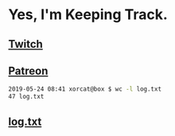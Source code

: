 # Yes, I'm Keeping Track.

## [Twitch](https://twitch.tv/ojreeves)
## [Patreon](https://patreon.com/ojreeves)

```bash
2019-05-24 08:41 xorcat@box $ wc -l log.txt
47 log.txt
```

## [log.txt](/log.txt)
